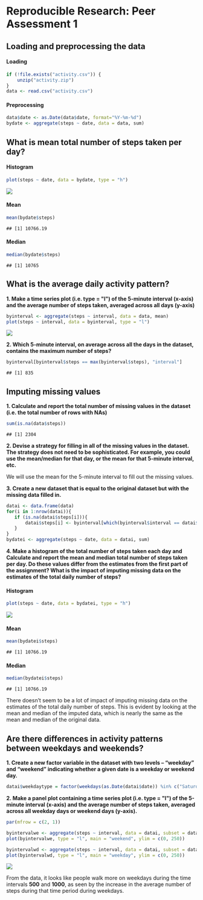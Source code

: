 # Reproducible Research: Peer Assessment 1


## Loading and preprocessing the data

#### Loading


```r
if (!file.exists("activity.csv")) {
    unzip("activity.zip")
}
data <- read.csv("activity.csv")
```

#### Preprocessing

```r
data$date <- as.Date(data$date, format="%Y-%m-%d")
bydate <- aggregate(steps ~ date, data = data, sum)
```

## What is mean total number of steps taken per day?

#### Histogram


```r
plot(steps ~ date, data = bydate, type = "h")
```

![](PA1_template_files/figure-html/unnamed-chunk-3-1.png) 

#### Mean


```r
mean(bydate$steps)
```

```
## [1] 10766.19
```

#### Median


```r
median(bydate$steps)
```

```
## [1] 10765
```

## What is the average daily activity pattern?

**1. Make a time series plot (i.e. type = "l") of the 5-minute interval (x-axis) and the average number of steps taken, averaged across all days (y-axis)**


```r
byinterval <- aggregate(steps ~ interval, data = data, mean)
plot(steps ~ interval, data = byinterval, type = "l")
```

![](PA1_template_files/figure-html/unnamed-chunk-6-1.png) 

**2. Which 5-minute interval, on average across all the days in the dataset, contains the maximum number of steps?**


```r
byinterval[byinterval$steps == max(byinterval$steps), "interval"]
```

```
## [1] 835
```
## Imputing missing values

**1. Calculate and report the total number of missing values in the dataset
(i.e. the total number of rows with NAs)**


```r
sum(is.na(data$steps))
```

```
## [1] 2304
```

**2. Devise a strategy for filling in all of the missing values in the dataset. The strategy does not need to be sophisticated. For example, you could use the mean/median for that day, or the mean for that 5-minute interval, etc.**

We will use the mean for the 5-minute interval to fill out the missing values.

**3. Create a new dataset that is equal to the original dataset but with the missing data filled in.**


```r
datai <- data.frame(data)
for(i in 1:nrow(datai)){
   if (is.na(datai$steps[i])){
       datai$steps[i] <- byinterval[which(byinterval$interval == datai$interval[i]),]$steps
   }
}
bydatei <- aggregate(steps ~ date, data = datai, sum)
```

**4. Make a histogram of the total number of steps taken each day and Calculate and report the mean and median total number of steps taken per day. Do these values differ from the estimates from the first part of the assignment? What is the impact of imputing missing data on the estimates of the total daily number of steps?**


#### Histogram


```r
plot(steps ~ date, data = bydatei, type = "h")
```

![](PA1_template_files/figure-html/unnamed-chunk-10-1.png) 

#### Mean


```r
mean(bydatei$steps)
```

```
## [1] 10766.19
```

#### Median


```r
median(bydatei$steps)
```

```
## [1] 10766.19
```

There doesn’t seem to be a lot of impact of imputing missing data on the estimates of the total daily number of steps. This is evident by looking at the mean and median of the imputed data, which is nearly the same as the mean and median of the original data.


## Are there differences in activity patterns between weekdays and weekends?

**1. Create a new factor variable in the dataset with two levels – “weekday” and “weekend” indicating whether a given date is a weekday or weekend day.**


```r
datai$weekdaytype = factor(weekdays(as.Date(datai$date)) %in% c("Saturday", "Sunday"), levels = c("FALSE", "TRUE"), labels = c("weekday", "weekend"))
```

**2. Make a panel plot containing a time series plot (i.e. type = "l") of the 5-minute interval (x-axis) and the average number of steps taken, averaged across all weekday days or weekend days (y-axis).**



```r
par(mfrow = c(2, 1))

byintervalwe <- aggregate(steps ~ interval, data = datai, subset = datai$weekdaytype == "weekend", FUN = mean)
plot(byintervalwe, type = "l", main = "weekend", ylim = c(0, 250))

byintervalwd <- aggregate(steps ~ interval, data = datai, subset = datai$weekdaytype == "weekday", FUN = mean)
plot(byintervalwd, type = "l", main = "weekday", ylim = c(0, 250))
```

![](PA1_template_files/figure-html/unnamed-chunk-14-1.png) 

From the data, it looks like people walk more on weekdays during the time intervals **500** and **1000**, as seen by the increase in the average number of steps during that time period during weekdays.
